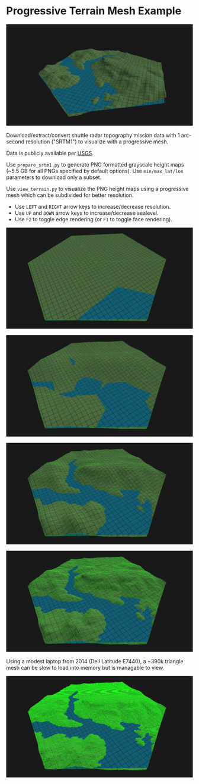 # Progressive Terrain Mesh Example

![Example](../../resources/screenshots/terrain/hex_terrain6.png?raw=true)

Download/extract/convert shuttle radar topography mission data with 1 arc-second resolution ("SRTM1") to visualize with a progressive mesh.

Data is publicly available per [USGS](https://www.usgs.gov/centers/eros/science/usgs-eros-archive-digital-elevation-shuttle-radar-topography-mission-srtm-1-arc?qt-science_center_objects=0#qt-science_center_objects).

Use `prepare_srtm1.py` to generate PNG formatted grayscale height maps (~5.5 GB for all PNGs specified by default options).
Use `min/max_lat/lon` parameters to download only a subset.

Use `view_terrain.py` to visualize the PNG height maps using a progressive mesh which can be subdivided for better resolution.

 - Use `LEFT` and `RIGHT` arrow keys to increase/decrease resolution.
 - Use `UP` and `DOWN` arrow keys to increase/decrease sealevel.
 - Use `F2` to toggle edge rendering (or `F1` to toggle face rendering).

![Example](screenshots/6-tris.png?raw=true "6 triangles")

![Example](screenshots/96-tris.png?raw=true "~96 triangles")

![Example](screenshots/1536-tris.png?raw=true "~1.5k triangles")

![Example](screenshots/24576-tris.png?raw=true "~24k triangles")

Using a modest laptop from 2014 (Dell Latitude E7440), a ~390k triangle mesh can be slow to load into memory but is managable to view.

![Example](screenshots/393216-tris.png?raw=true "393k triangles")
